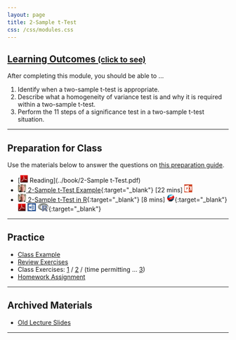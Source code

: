 ```yaml
---
layout: page
title: 2-Sample t-Test
css: /css/modules.css
---
```


<div class="panel-group-ILOs">
  <div class="panel panel-default">
    <div class="panel-heading">
      <h2 class="panel-title">
        <a data-toggle="collapse" href="#ILOs">Learning Outcomes <small>(click to see)</small></a>
      </h2>
    </div>
    <div id="ILOs" class="panel-collapse collapse">
      <div class="panel-body">

<p>After completing this module, you should be able to ...</p>

<ol>
  <li>Identify when a two-sample t-test is appropriate.</li>
  <li>Describe what a homogeneity of variance test is and why it is required within a two-sample t-test.</li>
  <li>Perform the 11 steps of a significance test in a two-sample t-test situation.</li>
</ol>
      </div>
    </div>
  </div>
</div>

----

## Preparation for Class

Use the materials below to answer the questions on [this preparation guide](2Samplet_Prep).

* [![PDF](../img/pdf.png) Reading](../book/2-Sample t-Test.pdf)
* [![Vimeo](../img/dhovid.png) 2-Sample t-Test Example](https://vimeo.com/user45324800/t2test-ex1){:target="_blank"} [22 mins] [![PowerPoint](../img/ppt.png)](PPT.pptx)
* [![Vimeo](../img/dhovid.png) 2-Sample t-Test in R](https://vimeo.com/user45324800/2samplettest){:target="_blank"} [8 mins] [![Web](../img/web.png)](2Samplet_RHO.html){:target="_blank"}  [![PDF](../img/pdf.png)](2Samplet_RHO.pdf) [![MSWord](../img/word.png)](2Samplet_RHO.docx)  [![R](../img/Rlogo.png)](2Samplet_RHO.R){:target="_blank"}

----

## Practice

* [Class Example](2Samplet_CExmpl)
* [Review Exercises](2Samplet_RevEx)
* Class Exercises: [1](2Samplet_CE1) / [2](2Samplet_CE2) / (time permitting ... [3](2Samplet_CE3))
* [Homework Assignment](2Samplet_HW)

----

## Archived Materials

* [Old Lecture Slides](2Samplet_PPT_old.pptx)

----
